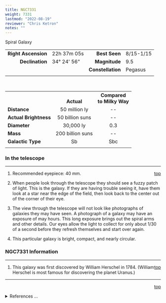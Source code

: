```yaml
---
title: NGC7331
weight: 7331
lastmod: "2022-08-19"
reviewer: "Chris Ketron"
notes: ""
---
```


<script src="/js/whatsup.js"></script>
<script type="text/javascript">
	var objectName ="NGC 7331"
	var objectDesc ="Spiral Galaxy<br/>in the Constellation<br/>Pegasus"
	var objectImage="ngc7331.jpg"
</script>

<span style='float:right;'><div id=whatsup></div></span>

Spiral Galaxy  

|   |   |   |   |
|--:|:--|--:|:--|
|**Right Ascension**|22h 37m 05s|**Best Seen**|8/15-1/15|
|**Declination**|34&deg; 24' 56"	|**Magnitude**|9.5|
|   |   |**Constellation**|Pegasus|
|   |   |   |   |

<br/>

|  |  |  |
|---|:--:|:--:|
|  |<br/>**Actual**|**Compared<br/>to Milky Way**|
|**Distance**|50 million ly|--|
|**Actual Brightness**|50 billion suns|--|
|**Diameter**|30,000 ly|0.3|
|**Mass**|200 billion suns|--|
|**Galactic Type**|Sb|Sbc|
|  |  |  |

### In the telescope

---
<span style='float:right;'>[top](#)</span>

1.	Recommended eyepiece: 40 mm.

2.	When people look through the telescope they should see a fuzzy patch of light.  This is the galaxy.  If they are having trouble seeing it, have them look at a star near the edge of the field, then look back to the center out of the corner of their eye.
   
3.	The view through the telescope will not look like photographs of galaxies they may have seen.  A photograph of a galaxy may have an exposure of may hours.  This long exposure brings out the spiral arms and other details.  Our eyes allow the light to collect for only about 1/30 of a second before they refresh themselves and start over again.
   
4.	This particular galaxy is bright, compact, and nearly circular.

### NGC7331 Information

---
<span style='float:right;'>[top](#)</span>

1.	This galaxy was first discovered by William Herschel in 1784.  (William Herschel is most famous for discovering the planet Uranus.)

---
<span style='float:right;'>[top](#)</span>
<br/>
<details>
<summary>References ...</summary>

|   |   |   | 
|---|---|---|
|**Item**|**Updated**|**Notes**|
|Coordinates|2003-01-16|tweaked with SIMBAD and SEDs|
|Distance|2003-01-16|OK with <http://www.noao.edu/outreach/aop/observers/n7331.html> and <http://messier.seds.org/xtra/ngc/n7331.html>|
|Actual Brightness|2003-01-16|can find no support|
|Diameter|2003-01-16|previousl: 100-150 thousand l.y. – BUT not according to NOAO <http://www.noao.edu/outreach/aop/observers/n7331.html>|
|Mass|2003-01-16|can find no support|
|Galactic Type|2003-01-16|OK with SEDs site|
|Other Information|2003-01-16|from SEDs site|
</details>
